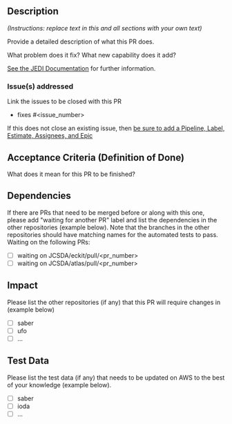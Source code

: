 ## Description

*(Instructions: replace text in this and all sections with your own text)*

Provide a detailed description of what this PR does.

What problem does it fix? What new capability does it add?

[See the JEDI Documentation](https://jointcenterforsatellitedataassimilation-jedi-docs.readthedocs-hosted.com/en/latest/inside/practices/pullrequest.html) for further information.

### Issue(s) addressed

Link the issues to be closed with this PR
- fixes #<issue_number>

If this does not close an existing issue, then [be sure to add a Pipeline, Label, Estimate, Assignees, and Epic](https://jointcenterforsatellitedataassimilation-jedi-docs.readthedocs-hosted.com/en/latest/inside/practices/issues.html)

## Acceptance Criteria (Definition of Done)

What does it mean for this PR to be finished?

## Dependencies

If there are PRs that need to be merged before or along with this one, please add "waiting for another PR" label and list the dependencies in the other repositories (example below). Note that the branches in the other repositories should have matching names for the automated tests to pass.
Waiting on the following PRs:
- [ ] waiting on JCSDA/eckit/pull/<pr_number>
- [ ] waiting on JCSDA/atlas/pull/<pr_number>

## Impact

Please list the other repositories (if any) that this PR will require changes in (example below)

- [ ] saber
- [ ] ufo
- [ ] ...

## Test Data

Please list the test data (if any) that needs to be updated on AWS to the best of your knowledge (example below).

- [ ] saber
- [ ] ioda
- [ ] ...